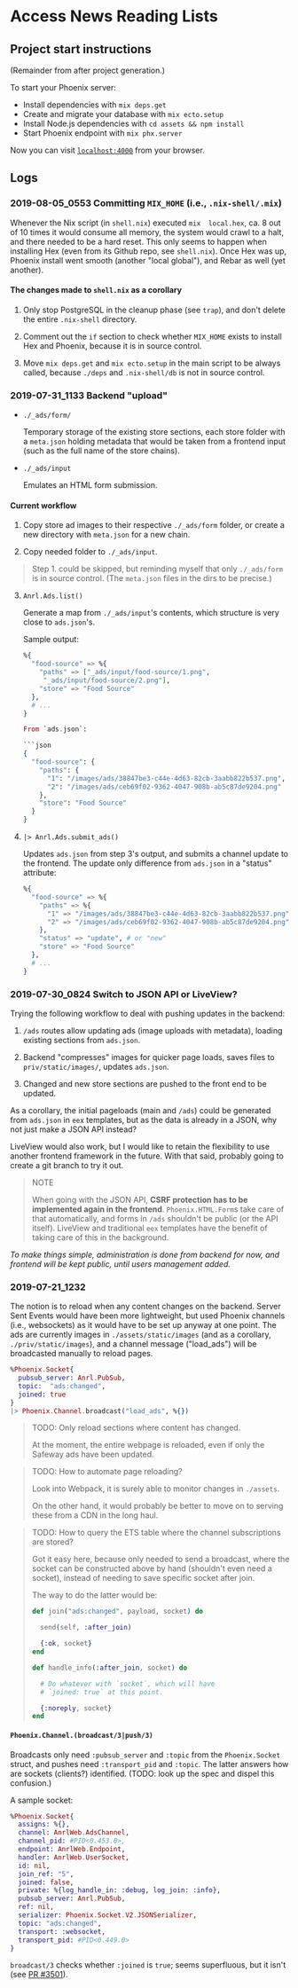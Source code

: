 # Access News Reading Lists

## Project start instructions

(Remainder from after project generation.)

To start your Phoenix server:

  * Install dependencies with `mix deps.get`
  * Create and migrate your database with `mix ecto.setup`
  * Install Node.js dependencies with `cd assets && npm install`
  * Start Phoenix endpoint with `mix phx.server`

Now you can visit [`localhost:4000`](http://localhost:4000) from your browser.

## Logs

### 2019-08-05_0553 Committing `MIX_HOME` (i.e., `.nix-shell/.mix`)

Whenever  the Nix  script (in  `shell.nix`) executed
`mix  local.hex`, ca.  8 out  of 10  times it  would
consume  all memory,  the  system would  crawl to  a
halt, and there needed to be a hard reset. This only
seems  to  happen  when installing  Hex  (even  from
its  Github repo,  see  `shell.nix`).  Once Hex  was
up,  Phoenix  install  went smooth  (another  "local
global"), and Rebar as well (yet another).

#### The changes made to `shell.nix` as a corollary

1.  Only  stop  PostgreSQL  in the  cleanup  phase  (see
    `trap`),  and don't  delete the  entire `.nix-shell`
    directory.

2. Comment  out  the  `if`  section  to  check  whether
   `MIX_HOME`  exists  to   install  Hex  and  Phoenix,
   because it is in source control.

3. Move `mix deps.get` and `mix ecto.setup` in the main
   script  to be  always called,  because `./deps`  and
   `.nix-shell/db` is not in source control.

### 2019-07-31_1133 Backend "upload"

+ `./_ads/form/`

  Temporary  storage of  the existing  store sections,
  each  store   folder  with  a   `meta.json`  holding
  metadata that  would be taken from  a frontend input
  (such as the full name of the store chains).

+ `./_ads/input`

  Emulates an HTML form submission.

#### Current workflow

1. Copy   store   ad   images   to   their   respective
   `./_ads/form` folder, or create a new directory with
   `meta.json` for a new chain.

2. Copy needed folder to `./_ads/input`.

> Step  1.  could  be skipped,  but  reminding  myself
> that only  `./_ads/form` is in source  control. (The
> `meta.json` files in the dirs to be precise.)

3. `Anrl.Ads.list()`

   Generate a map from `./_ads/input`'s contents, which
   structure is very close to `ads.json`'s.

   Sample output:

   ```elixir
   %{
     "food-source" => %{
       "paths" => ["_ads/input/food-source/1.png",
        "_ads/input/food-source/2.png"],
       "store" => "Food Source"
     },
     # ...
   }

   From `ads.json`:

   ```json
   {
     "food-source": {
       "paths": {
         "1": "/images/ads/38847be3-c44e-4d63-82cb-3aabb822b537.png",
         "2": "/images/ads/ceb69f02-9362-4047-908b-ab5c87de9204.png"
       },
       "store": "Food Source"
     }
   }
   ```

4. `|> Anrl.Ads.submit_ads()`

   Updates `ads.json` from step 3's output, and submits
   a channel  update to  the frontend. The  update only
   difference from `ads.json` in a "status" attribute:

   ```elixir
   %{
     "food-source" => %{
       "paths" => %{
         "1" => "/images/ads/38847be3-c44e-4d63-82cb-3aabb822b537.png",
         "2" => "/images/ads/ceb69f02-9362-4047-908b-ab5c87de9204.png"
       },
       "status" => "update", # or "new"
       "store" => "Food Source"
     },
     # ...
   }
   ```

### 2019-07-30_0824 Switch to JSON API or LiveView?

Trying the  following workflow to deal  with pushing
updates in the backend:

1.  `/ads`  routes  allow  updating ads  (image  uploads
    with  metadata),  loading   existing  sections  from
    `ads.json`.

2.  Backend "compresses" images  for quicker page loads,
    saves   files   to  `priv/static/images/`,   updates
    `ads.json`.

3.  Changed  and new  store sections  are pushed  to the
    front end to be updated.

As  a corollary,  the  initial  pageloads (main  and
`/ads`) could be generated  from `ads.json` in `eex`
templates, but as the data is already in a JSON, why
not just make a JSON API instead?

LiveView would also work, but I would like to retain
the flexibility to use another frontend framework in
the future. With that said, probably going to create
a git branch to try it out.

> NOTE
>
> When    going   with    the    JSON   API,    **CSRF
> protection  has  to  be  implemented  again  in  the
> frontend**. `Phoenix.HTML.Form`s  take care  of that
> automatically,  and  forms  in `/ads`  shouldn't  be
> public (or the API itself). LiveView and traditional
> `eex` templates  have the benefit of  taking care of
> this in the background.

*To make things simple, administration is done from
backend for  now, and frontend will  be kept public,
until users management added.*

### 2019-07-21_1232

The notion is to reload when any content changes on the backend. Server Sent Events would have been more lightweight, but used Phoenix channels (i.e., websockets) as it would have to be set up anyway at one point.
The ads are currently images in `./assets/static/images` (and as a corollary, `./priv/static/images`), and a channel message ("load_ads") will be broadcasted manually to reload pages.

```elixir
%Phoenix.Socket{
  pubsub_server: Anrl.PubSub,
  topic:  "ads:changed",
  joined: true
}
|> Phoenix.Channel.broadcast("load_ads", %{})
```

> TODO: Only reload sections where content has changed.
>
> At the moment, the  entire webpage is reloaded, even
> if only the Safeway ads have been updated.

> TODO: How to automate page reloading?
>
> Look  into Webpack,  it  is surely  able to  monitor
> changes in `./assets`.
>
> On the  other hand, it  would probably be  better to
> move  on to  serving these  from a  CDN in  the long
> haul.

> TODO: How  to query  the ETS  table where  the channel
>       subscriptions are stored?
>
> Got it easy here, because only needed to send a broadcast, where the socket can be constructed above by hand (shouldn't even need a socket), instead of needing to save specific socket after join.
>
> The way to do the latter would be:
>
> ```elixir
> def join("ads:changed", payload, socket) do
>
>   send(self, :after_join)
>
>   {:ok, socket}
> end
>
> def handle_info(:after_join, socket) do
>
>   # Do whatever with `socket`, which will have
>   # `joined: true` at this point.
>
>   {:noreply, socket}
> end
> ```

#### `Phoenix.Channel.(broadcast/3|push/3)`

Broadcasts only  need `:pubsub_server`  and `:topic`
from  the `Phoenix.Socket`  struct, and  pushes need
`:transport_pid`  and `:topic`.  The latter  answers
how are  sockets (clients?) identified.  (TODO: look
up the spec and dispel this confusion.)

A sample socket:

```elixir
%Phoenix.Socket{
  assigns: %{},
  channel: AnrlWeb.AdsChannel,
  channel_pid: #PID<0.453.0>,
  endpoint: AnrlWeb.Endpoint,
  handler: AnrlWeb.UserSocket,
  id: nil,
  join_ref: "5",
  joined: false,
  private: %{log_handle_in: :debug, log_join: :info},
  pubsub_server: Anrl.PubSub,
  ref: nil,
  serializer: Phoenix.Socket.V2.JSONSerializer,
  topic: "ads:changed",
  transport: :websocket,
  transport_pid: #PID<0.449.0>
}
```

`broadcast/3`  checks whether  `:joined` is  `true`;
seems superfluous, but it isn't (see [PR #3501](https://github.com/phoenixframework/phoenix/pull/3501)).

